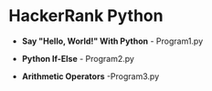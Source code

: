 # HackerRank Python

- **Say "Hello, World!" With Python** - Program1.py
+ **Python If-Else** - Program2.py
- **Arithmetic Operators** -Program3.py
